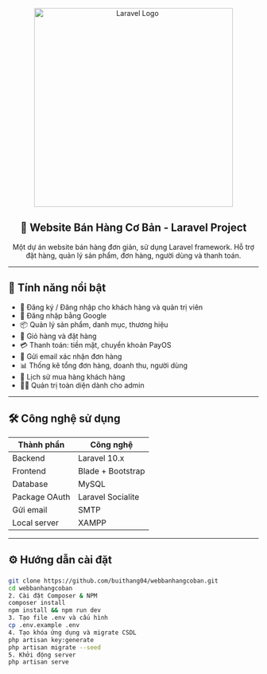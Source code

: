 <p align="center">
  <a href="https://laravel.com" target="_blank">
    <img src="https://raw.githubusercontent.com/laravel/art/master/logo-lockup/5%20SVG/2%20CMYK/1%20Full%20Color/laravel-logolockup-cmyk-red.svg" width="400" alt="Laravel Logo">
  </a>
</p>

<h2 align="center">🛒 Website Bán Hàng Cơ Bản - Laravel Project</h2>

<p align="center">
  Một dự án website bán hàng đơn giản, sử dụng Laravel framework. Hỗ trợ đặt hàng, quản lý sản phẩm, đơn hàng, người dùng và thanh toán.
</p>

---

## 🚀 Tính năng nổi bật

- 🔐 Đăng ký / Đăng nhập cho khách hàng và quản trị viên
- 🔑 Đăng nhập bằng Google
- 📦 Quản lý sản phẩm, danh mục, thương hiệu
- 🛒 Giỏ hàng và đặt hàng
- 💳 Thanh toán: tiền mặt, chuyển khoản PayOS
- 📧 Gửi email xác nhận đơn hàng
- 📊 Thống kê tổng đơn hàng, doanh thu, người dùng
- 🧾 Lịch sử mua hàng khách hàng
- 🧑‍💼 Quản trị toàn diện dành cho admin

---

## 🛠️ Công nghệ sử dụng

| Thành phần       | Công nghệ         |
|------------------|-------------------|
| Backend          | Laravel 10.x      |
| Frontend         | Blade + Bootstrap |
| Database         | MySQL             |
| Package OAuth    | Laravel Socialite |
| Gửi email        | SMTP              |
| Local server     | XAMPP             |

---

## ⚙️ Hướng dẫn cài đặt

### 

```bash
git clone https://github.com/buithang04/webbanhangcoban.git
cd webbanhangcoban
2. Cài đặt Composer & NPM
composer install
npm install && npm run dev
3. Tạo file .env và cấu hình
cp .env.example .env
4. Tạo khóa ứng dụng và migrate CSDL
php artisan key:generate
php artisan migrate --seed
5. Khởi động server
php artisan serve

